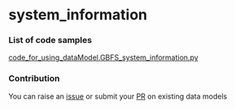 # system_information

### List of code samples 

<!-- 50-List of code -->

<!-- [code entry](link) -->
[code_for_using_dataModel.GBFS_system_information.py](https://github.com/smart-data-models/dataModel.GBFS/blob/master/system_information/code/code_for_using_dataModel.GBFS_system_information.py)


<!-- /50-List of code -->

### Contribution
You can raise an [issue](https://github.com/smart-data-models/dataModel.GBFS/issues) or submit your [PR](https://github.com/smart-data-models/dataModel.GBFS/pulls) on existing data models
